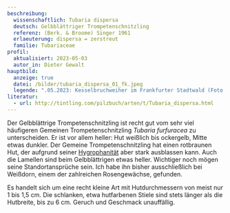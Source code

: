 ```yaml
---
beschreibung:
  wissenschaftlich: Tubaria dispersa
  deutsch: Gelbblättriger Trompetenschnitzling
  referenz: (Berk. & Broome) Singer 1961
  erlaeuterung: dispersa = zerstreut
  familie: Tubariaceae
profil:
  aktualisiert: 2023-05-03
  autor_in: Dieter Gewalt
hauptbild:
  anzeige: true
  datei: /bilder/tubaria_dispersa_01_fk.jpeg
  legende: ".05.2023: Kesselbruchweiher im Frankfurter Stadtwald (Foto: Frank Kaster)"
literatur:
  - url: http://tintling.com/pilzbuch/arten/t/Tubaria_dispersa.html
---
```

Der Gelbblättrige Trompetenschnitzling ist recht gut vom sehr viel häufigeren Gemeinen Trompetenschnitzling *Tubaria furfuracea* zu unterscheiden. Er ist vor allem heller: Hut weißlich bis ockergelb, Mitte etwas dunkler. Der Gemeine Trompetenschnitzling hat einen rotbraunen Hut, der aufgrund seiner [Hygrophanität](<hygrophan "Glossar">) aber stark ausblassen kann.  Auch die Lamellen sind beim Gelbblättrigen etwas heller. Wichtiger noch mögen seine Standortansprüche sein. Ich habe ihn bisher ausschließlich bei Weißdorn, einem der zahlreichen Rosengewächse, gefunden.

Es handelt sich um eine recht kleine Art mit Hutdurchmessern von meist nur 1 bis 1,5 cm. Die schlanken, etwa hutfarbenen Stiele sind stets länger als die Hutbreite, bis zu 6 cm. Geruch und Geschmack unauffällig.